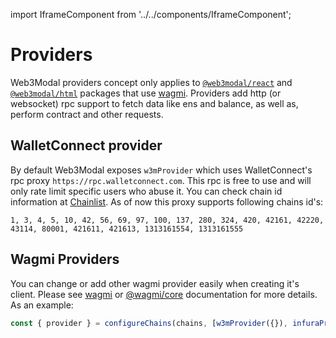 import IframeComponent from '../../components/IframeComponent';

# Providers

Web3Modal providers concept only applies to [`@web3modal/react`](../react/installation.md) and [`@web3modal/html`](../html-js/installation.md) packages that use [wagmi](https://wagmi.sh). Providers add http (or websocket) rpc support to fetch data like ens and balance, as well as, perform contract and other requests.

## WalletConnect provider

By default Web3Modal exposes `w3mProvider` which uses WalletConnect's rpc proxy `https://rpc.walletconnect.com`. This rpc is free to use and will only rate limit specific users who abuse it. You can check chain id information at [Chainlist](https://chainlist.org). As of now this proxy supports following chains id's:

```
1, 3, 4, 5, 10, 42, 56, 69, 97, 100, 137, 280, 324, 420, 42161, 42220, 43114, 80001, 421611, 421613, 1313161554, 1313161555
```

## Wagmi Providers

You can change or add other wagmi provider easily when creating it's client. Please see [wagmi](https://wagmi.sh/react/providers/configuring-chains) or [@wagmi/core](https://wagmi.sh/core/providers/configuring-chains) documentation for more details. As an example:

```ts
const { provider } = configureChains(chains, [w3mProvider({}), infuraProvider({})])
```

<IframeComponent />
